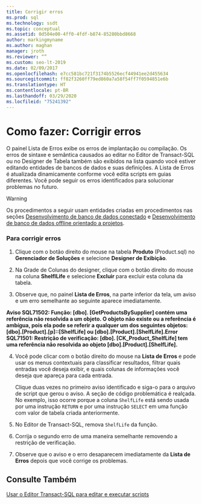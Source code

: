 ```yaml
---
title: Corrigir erros
ms.prod: sql
ms.technology: ssdt
ms.topic: conceptual
ms.assetid: 0d504e00-4ff0-4fdf-b874-85280bbd8668
author: markingmyname
ms.author: maghan
manager: jroth
ms.reviewer: “”
ms.custom: seo-lt-2019
ms.date: 02/09/2017
ms.openlocfilehash: e7cc581bc721f3174b5526ecf44941ee2d455634
ms.sourcegitcommit: ff82f3260ff79ed860a7a58f54ff7f0594851e6b
ms.translationtype: HT
ms.contentlocale: pt-BR
ms.lasthandoff: 03/29/2020
ms.locfileid: "75241392"
---
```

# <a name="how-to-fix-errors"></a>Como fazer: Corrigir erros

O painel Lista de Erros exibe os erros de implantação ou compilação. Os erros de sintaxe e semântica causados ao editar no Editor de Transact\-SQL ou no Designer de Tabela também são exibidos na lista quando você estiver editando entidades de bancos de dados e suas definições. A Lista de Erros é atualizada dinamicamente conforme você edita scripts em guias diferentes. Você pode seguir os erros identificados para solucionar problemas no futuro.  
  
> [!WARNING]  
> Os procedimentos a seguir usam entidades criadas em procedimentos nas seções [Desenvolvimento de banco de dados conectado](../ssdt/connected-database-development.md) e [Desenvolvimento de banco de dados offline orientado a projetos](../ssdt/project-oriented-offline-database-development.md).  
  
### <a name="to-fix-errors"></a>Para corrigir erros  
  
1.  Clique com o botão direito do mouse na tabela **Produto** (Product.sql) no **Gerenciador de Soluções** e selecione **Designer de Exibição**.  
  
2.  Na Grade de Colunas do designer, clique com o botão direito do mouse na coluna **ShelflLife** e selecione **Excluir** para excluir esta coluna da tabela.  
  
3.  Observe que, no painel **Lista de Erros**, na parte inferior da tela, um aviso e um erro semelhante ao seguinte aparece imediatamente.  
  
**Aviso SQL71502: Função: [dbo]. [GetProductsBySupplier] contém uma referência não resolvida a um objeto. O objeto não existe ou a referência é ambígua, pois ela pode se referir a qualquer um dos seguintes objetos: [dbo].[Product].[p]::[ShelfLife] ou [dbo].[Product].[ShelfLife].Error SQL71501: Restrição de verificação: [dbo]. [CK_Product_ShelfLife] tem uma referência não resolvida ao objeto [dbo].[Product].[ShelfLife].**  
  
4.  Você pode clicar com o botão direito do mouse na **Lista de Erros** e pode usar os menus contextuais para classificar resultados, filtrar quais entradas você deseja exibir, e quais colunas de informações você deseja que apareça para cada entrada.  
  
    Clique duas vezes no primeiro aviso identificado e siga-o para o arquivo de script que gerou o aviso. A seção de código problemática é realçada. No exemplo, isso ocorre porque a coluna `ShelfLife` está sendo usada por uma instrução `RETURN` e por uma instrução `SELECT` em uma função com valor de tabela criada anteriormente.  
  
5.  No Editor de Transact\-SQL, remova `ShelfLife` da função.  
  
6.  Corrija o segundo erro de uma maneira semelhante removendo a restrição de verificação.  
  
7.  Observe que o aviso e o erro desaparecem imediatamente da **Lista de Erros** depois que você corrige os problemas.  
  
## <a name="see-also"></a>Consulte Também  
[Usar o Editor Transact-SQL para editar e executar scripts](../ssdt/use-transact-sql-editor-to-edit-and-execute-scripts.md)  
  
